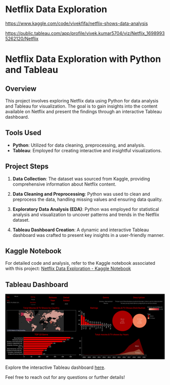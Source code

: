# Netflix Data Exploration

https://www.kaggle.com/code/vivekfifa/netflix-shows-data-analysis

https://public.tableau.com/app/profile/vivek.kumar5704/viz/Netflix_16989935262120/Netflix
# Netflix Data Exploration with Python and Tableau

## Overview

This project involves exploring Netflix data using Python for data analysis and Tableau for visualization. The goal is to gain insights into the content available on Netflix and present the findings through an interactive Tableau dashboard.

## Tools Used

- **Python**: Utilized for data cleaning, preprocessing, and analysis.
- **Tableau**: Employed for creating interactive and insightful visualizations.

## Project Steps

1. **Data Collection**: The dataset was sourced from Kaggle, providing comprehensive information about Netflix content.

2. **Data Cleaning and Preprocessing**: Python was used to clean and preprocess the data, handling missing values and ensuring data quality.

3. **Exploratory Data Analysis (EDA)**: Python was employed for statistical analysis and visualization to uncover patterns and trends in the Netflix dataset.

4. **Tableau Dashboard Creation**: A dynamic and interactive Tableau dashboard was crafted to present key insights in a user-friendly manner.

## Kaggle Notebook

For detailed code and analysis, refer to the Kaggle notebook associated with this project: [Netflix Data Exploration - Kaggle Notebook](https://www.kaggle.com/code/vivekfifa/netflix-shows-data-analysis)

## Tableau Dashboard

![Tableau Dashboard](./Assets/Netflix.png)

Explore the interactive Tableau dashboard [here](https://public.tableau.com/app/profile/vivek.kumar5704/viz/Netflix_16989935262120/Netflix).

Feel free to reach out for any questions or further details!
